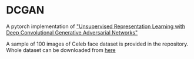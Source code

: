 # DCGAN
A pytorch implementation of ["Unsupervised Representation Learning with Deep Convolutional Generative Adversarial Networks"](https://arxiv.org/pdf/1511.06434.pdf)

A sample of 100 images of Celeb face dataset is provided in the repository. Whole dataset can be downloaded from [here](https://www.kaggle.com/jessicali9530/celeba-dataset/downloads/celeba-dataset.zip/2)

